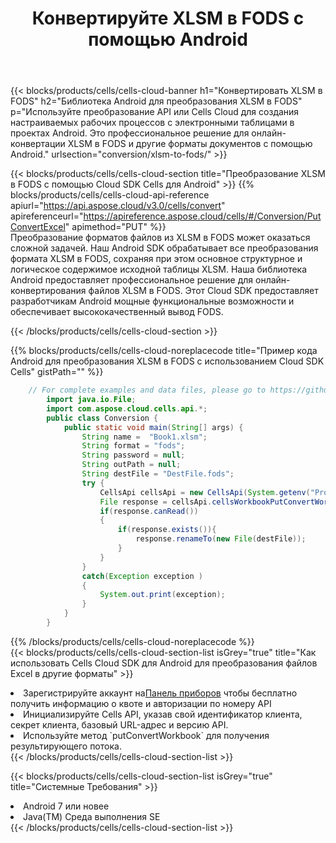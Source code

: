 ﻿---
title:  Конвертируйте XLSM в FODS с помощью Android
description:  Использование Cloud SDK Aspose.Cells для Android для преобразования файла формата XLSM в файл формата FODS.
kwords: Excel, Convert XLSM to FODS, REST, Android
howto: How to convert XLSM to FODS using Aspose.Cells Cloud Android library.
---
{{< blocks/products/cells/cells-cloud-banner h1="Конвертировать XLSM в FODS" h2="Библиотека Android для преобразования XLSM в FODS" p="Используйте преобразование API или Cells Cloud для создания настраиваемых рабочих процессов с электронными таблицами в проектах Android. Это профессиональное решение для онлайн-конвертации XLSM в FODS и другие форматы документов с помощью Android." urlsection="conversion/xlsm-to-fods/" >}}

{{< blocks/products/cells/cells-cloud-section title="Преобразование XLSM в FODS с помощью Cloud SDK Cells для Android" >}}
{{% blocks/products/cells/cells-cloud-api-reference apiurl="https://api.aspose.cloud/v3.0/cells/convert" apireferenceurl="https://apireference.aspose.cloud/cells/#/Conversion/PutConvertExcel" apimethod="PUT" %}}
<br/>
Преобразование форматов файлов из XLSM в FODS может оказаться сложной задачей. Наш Android SDK обрабатывает все преобразования формата XLSM в FODS, сохраняя при этом основное структурное и логическое содержимое исходной таблицы XLSM. Наша библиотека Android предоставляет профессиональное решение для онлайн-конвертирования файлов XLSM в FODS. Этот Cloud SDK предоставляет разработчикам Android мощные функциональные возможности и обеспечивает высококачественный вывод FODS.

{{< /blocks/products/cells/cells-cloud-section >}}

{{% blocks/products/cells/cells-cloud-noreplacecode title="Пример кода Android для преобразования XLSM в FODS с использованием Cloud SDK Cells" gistPath="" %}}
 
```java
    // For complete examples and data files, please go to https://github.com/aspose-cells-cloud/aspose-cells-cloud-android/
        import java.io.File;
        import com.aspose.cloud.cells.api.*;
        public class Conversion {
            public static void main(String[] args) {
                String name =  "Book1.xlsm";
                String format = "fods";
                String password = null;
                String outPath = null;
                String destFile = "DestFile.fods";
                try {
                    CellsApi cellsApi = new CellsApi(System.getenv("ProductClientId"), System.getenv("ProductClientSecret"));
                    File response = cellsApi.cellsWorkbookPutConvertWorkbook(new File(name), format, password, outPath, null,null);            
                    if(response.canRead())
                    {
                        if(response.exists()){
                            response.renameTo(new File(destFile));
                        }                
                    }
                }
                catch(Exception exception )
                {
                    System.out.print(exception);
                }
            }
        }
```
 
{{% /blocks/products/cells/cells-cloud-noreplacecode %}}
<br/>
{{< blocks/products/cells/cells-cloud-section-list isGrey="true" title="Как использовать Cells Cloud SDK для Android для преобразования файлов Excel в другие форматы" >}}
<li> Зарегистрируйте аккаунт на<a href="https://dashboard.aspose.cloud/">Панель приборов</a> чтобы бесплатно получить информацию о квоте и авторизации по номеру API</li>
<li>Инициализируйте Cells API, указав свой идентификатор клиента, секрет клиента, базовый URL-адрес и версию API.</li>
<li>Используйте метод `putConvertWorkbook` для получения результирующего потока.</li>
{{< /blocks/products/cells/cells-cloud-section-list >}}

{{< blocks/products/cells/cells-cloud-section-list isGrey="true" title="Системные Требования" >}}
<li>Android 7 или новее</li>
<li>Java(TM) Среда выполнения SE</li>
{{< /blocks/products/cells/cells-cloud-section-list >}}
